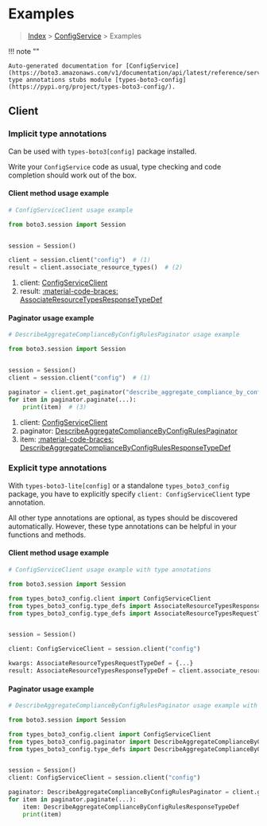 # Examples

> [Index](../README.md) > [ConfigService](./README.md) > Examples

!!! note ""

    Auto-generated documentation for [ConfigService](https://boto3.amazonaws.com/v1/documentation/api/latest/reference/services/config.html#configservice)
    type annotations stubs module [types-boto3-config](https://pypi.org/project/types-boto3-config/).

## Client

### Implicit type annotations

Can be used with `types-boto3[config]` package installed.

Write your `ConfigService` code as usual,
type checking and code completion should work out of the box.


#### Client method usage example

```python
# ConfigServiceClient usage example

from boto3.session import Session


session = Session()

client = session.client("config")  # (1)
result = client.associate_resource_types()  # (2)
```

1. client: [ConfigServiceClient](./client.md)
2. result: [:material-code-braces: AssociateResourceTypesResponseTypeDef](./type_defs.md#associateresourcetypesresponsetypedef)



#### Paginator usage example

```python
# DescribeAggregateComplianceByConfigRulesPaginator usage example

from boto3.session import Session


session = Session()
client = session.client("config")  # (1)

paginator = client.get_paginator("describe_aggregate_compliance_by_config_rules")  # (2)
for item in paginator.paginate(...):
    print(item)  # (3)
```

1. client: [ConfigServiceClient](./client.md)
2. paginator: [DescribeAggregateComplianceByConfigRulesPaginator](./paginators.md#describeaggregatecompliancebyconfigrulespaginator)
3. item: [:material-code-braces: DescribeAggregateComplianceByConfigRulesResponseTypeDef](./type_defs.md#describeaggregatecompliancebyconfigrulesresponsetypedef)




### Explicit type annotations

With `types-boto3-lite[config]`
or a standalone `types_boto3_config` package, you have to explicitly specify `client: ConfigServiceClient` type annotation.

All other type annotations are optional, as types should be discovered automatically.
However, these type annotations can be helpful in your functions and methods.


#### Client method usage example

```python
# ConfigServiceClient usage example with type annotations

from boto3.session import Session

from types_boto3_config.client import ConfigServiceClient
from types_boto3_config.type_defs import AssociateResourceTypesResponseTypeDef
from types_boto3_config.type_defs import AssociateResourceTypesRequestTypeDef


session = Session()

client: ConfigServiceClient = session.client("config")

kwargs: AssociateResourceTypesRequestTypeDef = {...}
result: AssociateResourceTypesResponseTypeDef = client.associate_resource_types(**kwargs)
```



#### Paginator usage example

```python
# DescribeAggregateComplianceByConfigRulesPaginator usage example with type annotations

from boto3.session import Session

from types_boto3_config.client import ConfigServiceClient
from types_boto3_config.paginator import DescribeAggregateComplianceByConfigRulesPaginator
from types_boto3_config.type_defs import DescribeAggregateComplianceByConfigRulesResponseTypeDef


session = Session()
client: ConfigServiceClient = session.client("config")

paginator: DescribeAggregateComplianceByConfigRulesPaginator = client.get_paginator("describe_aggregate_compliance_by_config_rules")
for item in paginator.paginate(...):
    item: DescribeAggregateComplianceByConfigRulesResponseTypeDef
    print(item)
```




